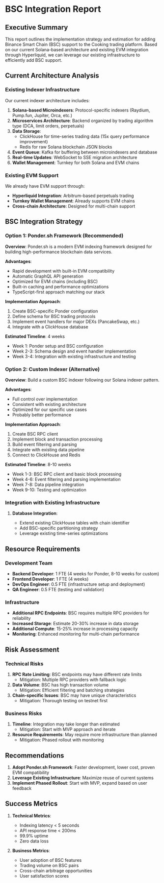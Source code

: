 # BSC Integration Report

## Executive Summary

This report outlines the implementation strategy and estimation for adding Binance Smart Chain (BSC) support to the Cooking trading platform. Based on our current Solana-based architecture and existing EVM integration through Hyperliquid, we can leverage our existing infrastructure to efficiently add BSC support.

## Current Architecture Analysis

### Existing Indexer Infrastructure

Our current indexer architecture includes:

1. **Solana-based Microindexers**: Protocol-specific indexers (Raydium, Pump.fun, Jupiter, Orca, etc.)
2. **Microservices Architecture**: Backend organized by trading algorithm type (DCA, limit orders, perpetuals)
3. **Data Storage**:
   - ClickHouse for time-series trading data (15x query performance improvement)
   - Redis for raw Solana blockchain JSON blocks
4. **Event Queue**: Kafka for buffering between microindexers and database
5. **Real-time Updates**: WebSocket to SSE migration architecture
6. **Wallet Management**: Turnkey for both Solana and EVM chains

### Existing EVM Support

We already have EVM support through:

- **Hyperliquid Integration**: Arbitrum-based perpetuals trading
- **Turnkey Wallet Management**: Already supports EVM chains
- **Cross-chain Architecture**: Designed for multi-chain support

## BSC Integration Strategy

### Option 1: Ponder.sh Framework (Recommended)

**Overview**: Ponder.sh is a modern EVM indexing framework designed for building high-performance blockchain data services.

**Advantages**:

- Rapid development with built-in EVM compatibility
- Automatic GraphQL API generation
- Optimized for EVM chains (including BSC)
- Built-in caching and performance optimizations
- TypeScript-first approach matching our stack

**Implementation Approach**:

1. Create BSC-specific Ponder configuration
2. Define schema for BSC trading protocols
3. Implement event handlers for major DEXs (PancakeSwap, etc.)
4. Integrate with a ClickHouse database

**Estimated Timeline**: 4 weeks

- Week 1: Ponder setup and BSC configuration
- Week 2-3: Schema design and event handler implementation
- Week 3-4: Integration with existing infrastructure and testing

### Option 2: Custom Indexer (Alternative)

**Overview**: Build a custom BSC indexer following our Solana indexer pattern.

**Advantages**:

- Full control over implementation
- Consistent with existing architecture
- Optimized for our specific use cases
- Probably better performance

**Implementation Approach**:

1. Create BSC RPC client
2. Implement block and transaction processing
3. Build event filtering and parsing
4. Integrate with existing data pipeline
5. Connect to ClickHouse and Redis

**Estimated Timeline**: 8-10 weeks

- Week 1-3: BSC RPC client and basic block processing
- Week 4-6: Event filtering and parsing implementation
- Week 7-8: Data pipeline integration
- Week 9-10: Testing and optimization

### Integration with Existing Infrastructure

1. **Database Integration**:

   - Extend existing ClickHouse tables with chain identifier
   - Add BSC-specific partitioning strategy
   - Leverage existing time-series optimizations

## Resource Requirements

### Development Team

- **Backend Developer**: 1 FTE (4 weeks for Ponder, 8-10 weeks for custom)
- **Frontend Developer**: 1 FTE (4 weeks)
- **DevOps Engineer**: 0.5 FTE (infrastructure setup and deployment)
- **QA Engineer**: 0.5 FTE (testing and validation)

### Infrastructure

- **Additional RPC Endpoints**: BSC requires multiple RPC providers for reliability
- **Increased Storage**: Estimate 20-30% increase in data storage
- **Additional Compute**: 15-25% increase in processing capacity
- **Monitoring**: Enhanced monitoring for multi-chain performance

## Risk Assessment

### Technical Risks

1. **RPC Rate Limiting**: BSC endpoints may have different rate limits
   - Mitigation: Multiple RPC providers with fallback logic
2. **Data Volume**: BSC has high transaction volume
   - Mitigation: Efficient filtering and batching strategies
3. **Chain-specific Issues**: BSC may have unique characteristics
   - Mitigation: Thorough testing on testnet first

### Business Risks

1. **Timeline**: Integration may take longer than estimated
   - Mitigation: Start with MVP approach and iterate
2. **Resource Requirements**: May require more infrastructure than planned
   - Mitigation: Phased rollout with monitoring

## Recommendations

1. **Adopt Ponder.sh Framework**: Faster development, lower cost, proven EVM compatibility
2. **Leverage Existing Infrastructure**: Maximize reuse of current systems
3. **Implement Phased Rollout**: Start with MVP, expand based on user feedback

## Success Metrics

1. **Technical Metrics**:

   - Indexing latency < 5 seconds
   - API response time < 200ms
   - 99.9% uptime
   - Zero data loss

2. **Business Metrics**:
   - User adoption of BSC features
   - Trading volume on BSC pairs
   - Cross-chain arbitrage opportunities
   - User satisfaction scores
